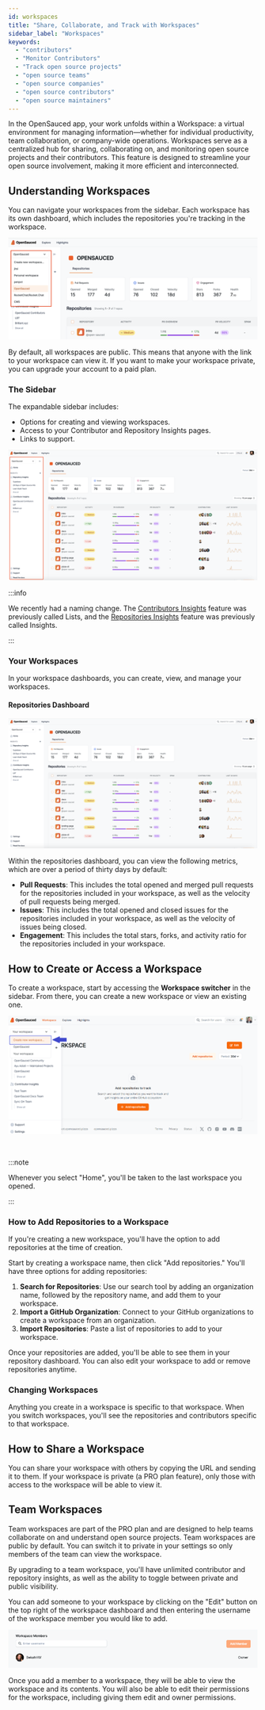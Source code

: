 ```yaml
---
id: workspaces
title: "Share, Collaborate, and Track with Workspaces"
sidebar_label: "Workspaces"
keywords:
  - "contributors"
  - "Monitor Contributors"
  - "Track open source projects"
  - "open source teams"
  - "open source companies"
  - "open source contributors"
  - "open source maintainers"
---
```


In the OpenSauced app, your work unfolds within a Workspace: a virtual environment for managing information—whether for individual productivity, team collaboration, or company-wide operations. Workspaces serve as a centralized hub for sharing, collaborating on, and monitoring open source projects and their contributors. This feature is designed to streamline your open source involvement, making it more efficient and interconnected.

## Understanding Workspaces

You can navigate your workspaces from the sidebar. Each workspace has its own dashboard, which includes the repositories you're tracking in the workspace.

![Workspace Access](../../static/img/access-workspace.png)

By default, all workspaces are public. This means that anyone with the link to your workspace can view it. If you want to make your workspace private, you can upgrade your account to a paid plan.

### The Sidebar

The expandable sidebar includes:

- Options for creating and viewing workspaces.
- Access to your Contributor and Repository Insights pages.
- Links to support.

![Sidebar](../../static/img/workspace-sidebar.png)

:::info

We recently had a naming change. The [Contributors Insights](contributor-insights.md) feature was previously called Lists, and the [Repositories Insights](./repo-insights.md) feature was previously called Insights.

:::

### Your Workspaces

In your workspace dashboards, you can create, view, and manage your workspaces.

#### Repositories Dashboard

![Workspaces](../../static/img/workspace.png)

Within the repositories dashboard, you can view the following metrics, which are over a period of thirty days by default:

- **Pull Requests**: This includes the total opened and merged pull requests for the repositories included in your workspace, as well as the velocity of pull requests being merged.
- **Issues**: This includes the total opened and closed issues for the repositories included in your workspace, as well as the velocity of issues being closed.
- **Engagement**: This includes the total stars, forks, and activity ratio for the repositories included in your workspace.

## How to Create or Access a Workspace

To create a workspace, start by accessing the **Workspace switcher** in the sidebar. From there, you can create a new workspace or view an existing one.

![workspace switcher](../../static/img/workspace-switcher.png)

<br/>

:::note

Whenever you select "Home", you'll be taken to the last workspace you opened.

:::

### How to Add Repositories to a Workspace

If you're creating a new workspace, you'll have the option to add repositories at the time of creation.

Start by creating a workspace name, then click "Add repositories." You'll have three options for adding repositories:

1. **Search for Repositories**: Use our search tool by adding an organization name, followed by the repository name, and add them to your workspace.
2. **Import a GitHub Organization**: Connect to your GitHub organizations to create a workspace from an organization.
3. **Import Repositories**: Paste a list of repositories to add to your workspace.

Once your repositories are added, you'll be able to see them in your repository dashboard. You can also edit your workspace to add or remove repositories anytime.

### Changing Workspaces

Anything you create in a workspace is specific to that workspace. When you switch workspaces, you'll see the repositories and contributors specific to that workspace.

## How to Share a Workspace

You can share your workspace with others by copying the URL and sending it to them. If your workspace is private (a PRO plan feature), only those with access to the workspace will be able to view it.


## Team Workspaces

Team workspaces are part of the PRO plan and are designed to help teams collaborate on and understand open source projects. Team workspaces are public by default. You can switch it to private in your settings so only members of the team can view the workspace.

By upgrading to a team workspace, you'll have unlimited contributor and repository insights, as well as the ability to toggle between private and public visibility. 

You can add someone to your workspace by clicking on the "Edit" button on the top right of the workspace dashboard and then entering the username of the workspace member you would like to add.

![Add People](../../static/img/add-to-workspace.png)

Once you add a member to a workspace, they will be able to view the workspace and its contents. You will also be able to edit their permissions for the workspace, including giving them edit and owner permissions.
